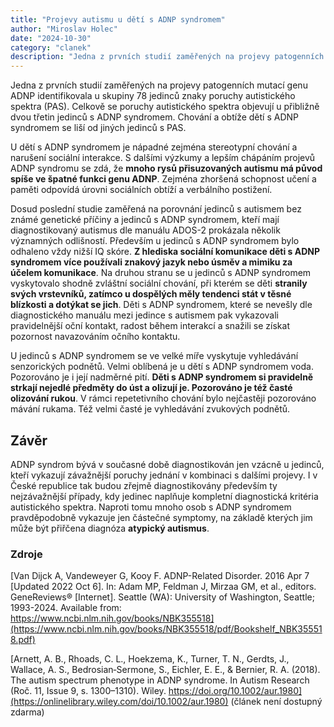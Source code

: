 ```yaml
---
title: "Projevy autismu u dětí s ADNP syndromem"
author: "Miroslav Holec"
date: "2024-10-30"
category: "clanek"
description: "Jedna z prvních studií zaměřených na projevy patogenních mutací genu ADNP identifikovala u skupiny 78 jedinců znaky poruchy autistického spektra (PAS). Celkově se poruchy autistického spektra objevují u přibližně dvou třetin jedinců s ADNP syndromem. Chování a obtíže dětí s ADNP syndromem se liší od jiných jedinců s PAS."
---
```


Jedna z prvních studií zaměřených na projevy patogenních mutací genu  ADNP identifikovala u skupiny 78 jedinců znaky poruchy autistického  spektra (PAS). Celkově se poruchy autistického spektra objevují u  přibližně dvou třetin jedinců s ADNP syndromem. Chování a obtíže dětí s  ADNP syndromem se liší od jiných jedinců s PAS.

U dětí s ADNP syndromem je nápadné zejména stereotypní  chování a narušení sociální interakce. S dalšími výzkumy a lepším  chápáním projevů ADNP syndromu se zdá, že **mnoho rysů přisuzovaných autismu má původ spíše ve špatné funkci genu ADNP**. Zejména zhoršená schopnost učení a paměti odpovídá úrovni sociálních obtíží a verbálního postižení.

Dosud poslední studie zaměřená na porovnání jedinců s  autismem bez známé genetické příčiny a jedinců s ADNP syndromem, kteří  mají diagnostikovaný autismus dle manuálu ADOS-2 prokázala několik  významných odlišností. Především u jedinců s ADNP syndromem bylo  odhaleno vždy nižší IQ skóre. **Z hlediska sociální komunikace děti s ADNP syndromem více používali znakový jazyk nebo úsměv a mimiku za účelem komunikace**. Na druhou stranu se u jedinců s ADNP syndromem vyskytovalo shodně zvláštní sociální chování, při kterém se děti **stranily svých vrstevníků, zatímco u dospělých měly tendenci stát v těsné blízkosti a dotýkat se jich**. Děti s ADNP syndromem, které se nevešly dle diagnostického manuálu mezi jedince s autismem pak vykazovali pravidelnější oční kontakt, radost  během interakcí a snažili se získat pozornost navazováním očního  kontaktu.

U jedinců s ADNP syndromem se ve velké míře vyskytuje  vyhledávání senzorických podnětů. Velmi oblíbená je u dětí s ADNP  syndromem voda. Pozorováno je i její nadměrné pití. **Děti s ADNP syndromem si pravidelně strkají nejedlé předměty do úst a olizují je. Pozorováno je též časté olizování rukou**. V rámci repetetivního chování bylo nejčastěji pozorováno mávání rukama. Též velmi časté je vyhledávání zvukových podnětů. 

## Závěr

ADNP syndrom bývá v současné době diagnostikován jen vzácně u jedinců, kteří vykazují závažnější poruchy jednání v kombinaci s  dalšími projevy. I v České republice tak budou zřejmě diagnostikovány  především ty nejzávažnější případy, kdy jedinec naplňuje kompletní  diagnostická kritéria autistického spektra. Naproti tomu mnoho osob s  ADNP syndromem pravděpodobně vykazuje jen částečné symptomy, na základě  kterých jim může být přiřčena diagnóza **atypický autismus**.  

### Zdroje

[Van  Dijck A, Vandeweyer G, Kooy F. ADNP-Related Disorder. 2016 Apr 7  [Updated 2022 Oct 6]. In: Adam MP, Feldman J, Mirzaa GM, et al.,  editors. GeneReviews® [Internet]. Seattle (WA): University of  Washington, Seattle; 1993-2024. Available from:  https://www.ncbi.nlm.nih.gov/books/NBK355518](https://www.ncbi.nlm.nih.gov/books/NBK355518/pdf/Bookshelf_NBK355518.pdf)

[Arnett, A. B., Rhoads, C. L., Hoekzema, K., Turner, T. N., Gerdts, J., Wallace, A. S., Bedrosian‐Sermone, S., Eichler, E. E., & Bernier, R. A. (2018). The autism spectrum phenotype in ADNP syndrome. In Autism Research (Roč. 11, Issue 9, s. 1300–1310). Wiley. https://doi.org/10.1002/aur.1980](https://onlinelibrary.wiley.com/doi/10.1002/aur.1980) (článek není dostupný zdarma)